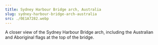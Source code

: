 ```yaml
---
title: Sydney Harbour Bridge arch, Australia
slug: sydney-harbour-bridge-arch-australia
src: ./0E1A7282.webp
---
```


A closer view of the Sydney Harbour Bridge arch, including the Australian and
Aboriginal flags at the top of the bridge.
